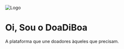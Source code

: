 ![Logo](https://avatars.githubusercontent.com/u/96129041?v=4)


# Oi, Sou o DoaDiBoa

A plataforma que une doadores àqueles que precisam.
